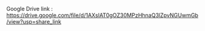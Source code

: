 Google Drive link : https://drive.google.com/file/d/1AXslAT0gOZ30MPzHhnaQ3lZpvNGUwmGb/view?usp=share_link
